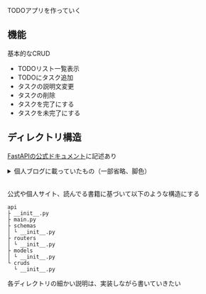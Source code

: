 TODOアプリを作っていく
## 機能
基本的なCRUD
- TODOリスト一覧表示
- TODOにタスク追加
- タスクの説明文変更
- タスクの削除
- タスクを完了にする
- タスクを未完了にする

## ディレクトリ構造
[FastAPIの公式ドキュメント](https://fastapi.tiangolo.com/ja/tutorial/sql-databases/#file-structure)に記述あり

<details>
<summary>個人ブログに載っていたもの（一部省略、脚色）</summary>

```
app-backend/
├ src/　←　今更だけど src, api どっちがいいのだろう、、、
│ ├ assets/
│ │ └ //image-files
│ ├ crud/　←　DBのCRUD操作をする
│ │ ├ __init__.py
│ │ └ //crud-files
│ ├ database/　←　DBの設定系？
│ │ ├ seedings/
│ │ │ ├ __init__.py
│ │ │ └ //seeding-files
│ │ ├ __init__.py
│ │ ├ database.py
│ │ └ master_seeding.py
│ ├ routers/　←　エンドポイント記述する
│ │ ├ __init__.py
│ │ └ //routing-files
│ ├ schemas/　←　スキーマ定義、スキーマは枠組み的なイメージ、DBモデルとどう違う、、、？
│ │ ├ __init__.py
│ │ └ //schema-files
│ ├ services/　←　CRUD操作以外のロジックを記述する
│ │ ├ __init__.py
│ │ └ //service-files
│ ├ __init__.py
│ ├ dependencies.py
│ ├ main.py
│ └ models.py　←　ORMでDBモデルを作るために必要らしい

```
</details>

<br>


公式や個人サイト、読んでる書籍に基づいて以下のような構造にする

```
api
├ __init__.py
├ main.py
├ schemas
│ └ __init__.py
├ routers
│ └ __init__.py
├ models
│ └ __init__.py
└ cruds
  └ __init__.py
```

各ディレクトリの細かい説明は、実装しながら書いていきたい